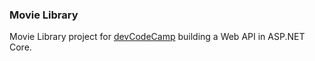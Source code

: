 ### Movie Library
Movie Library project for [devCodeCamp](https://devCodeCamp.com) building a Web API in ASP.NET Core.
